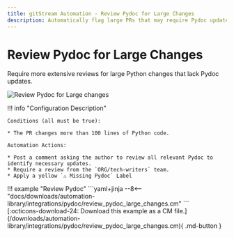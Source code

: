 ```yaml
---
title: gitStream Automation - Review Pydoc for Large Changes
description: Automatically flag large PRs that may require Pydoc updates.
---
```

# Review Pydoc for Large Changes

<!-- --8<-- [start:example]-->
Require more extensive reviews for large Python changes that lack Pydoc updates.


![Review Pydoc for Large changes](/automations/integrations/pydoc/review-pydoc-large-changes/review-pydoc-large-changes.png)


!!! info "Configuration Description"
    
    Conditions (all must be true):

    * The PR changes more than 100 lines of Python code.

    Automation Actions:

    * Post a comment asking the author to review all relevant Pydoc to identify necessary updates.
    * Require a review from the `ORG/tech-writers` team.
    * Apply a yellow `⚠️ Missing Pydoc` Label


<div class="automationExample" markdown="1">
!!! example "Review Pydoc"
    ```yaml+jinja
    --8<-- "docs/downloads/automation-library/integrations/pydoc/review_pydoc_large_changes.cm"
    ```
    <div class="result" markdown>
      <span>
      [:octicons-download-24: Download this example as a CM file.](/downloads/automation-library/integrations/pydoc/review_pydoc_large_changes.cm){ .md-button }
      </span>
    </div>
</div>
<!-- --8<-- [end:example]-->
